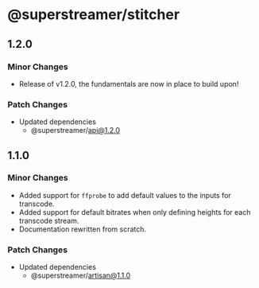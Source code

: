 # @superstreamer/stitcher

## 1.2.0

### Minor Changes

- Release of v1.2.0, the fundamentals are now in place to build upon!

### Patch Changes

- Updated dependencies
  - @superstreamer/api@1.2.0

## 1.1.0

### Minor Changes

- Added support for `ffprobe` to add default values to the inputs for transcode.
- Added support for default bitrates when only defining heights for each transcode stream.
- Documentation rewritten from scratch.

### Patch Changes

- Updated dependencies
  - @superstreamer/artisan@1.1.0
